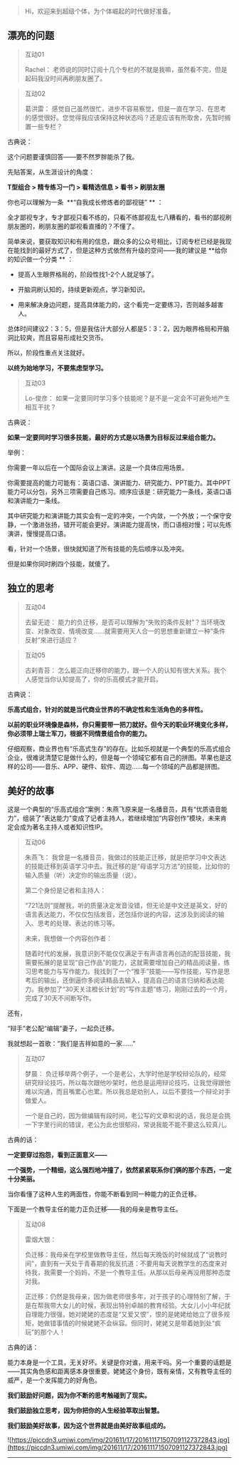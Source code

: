 > Hi，欢迎来到超级个体，为个体崛起的时代做好准备。

## 漂亮的问题

> 互动01
> 
> Rachel： 老师说的同时订阅十几个专栏的不就是我嘛，虽然看不完，但是起码我没时间再刷朋友圈了。

> 互动02
> 
> 葛洪雷： 感觉自己虽然很忙，进步不容易察觉，但是一直在学习、在思考的感觉很好。您觉得我应该保持这种状态吗？还是应该有所取舍，先暂时搁置一些专栏？

古典说：

这个问题要谨慎回答——要不然罗胖能杀了我。

先贴答案，从生涯设计的角度：

 **T型组合 > 精专练习一门 > 看精选信息 > 看书 > 刷朋友圈**

你也可以理解为一条  **“自我成长修炼者的鄙视链” ** ：

全才鄙视专才，专才鄙视只看不练的，只看不练鄙视乱七八糟看的，看书的鄙视刷朋友圈的，刷朋友圈的鄙视看直播的？不懂了。

简单来说，要获取知识和有用的信息，跟众多的公众号相比，订阅专栏已经是我现在能找到的最好方式了，但是这种方式依然有升级的空间——我的建议是 **给你的知识做一个分类 ** ：

* 提高人生眼界格局的，阶段性找1-2个人就足够了。

* 开脑洞刷认知的，持续更新观点，学习新知识。

* 用来解决身边问题，提高具体能力的，这个看完一定要练习，否则越多越害人。

总体时间建议2：3：5，但是我估计大部分人都是5：3：2，因为眼界格局和开脑洞比较爽，而且容易形成社交货币。

所以，阶段性重点关注就好。

 **以终为始地学习，不要焦虑型学习。**

> 互动03
> 
> Lo-俊彦： 如果一定要同时学习多个技能呢？是不是一定会不可避免地产生相互干扰？

古典说：

 **如果一定要同时学习很多技能，最好的方式是以场景为目标反过来组合能力。**

举例： 

你需要一年以后在一个国际会议上演讲。这是一个具体应用场景。

你需要提高的能力可能有：英语口语、演讲能力、研究能力、PPT能力。其中PPT能力可以分包，另外三项需要自己练习。顺序应该是：研究能力一条线，英语口语和演讲能力一条线。

其中研究能力和演讲能力其实会有一定的冲突，一个内敛，一个外放；一个保守安静，一个激进张扬，错开可能会更好。演讲能力提高快，而口语相对慢；可以先练演讲，慢慢提高口语。

看，针对一个场景，很快就知道了所有技能的先后顺序以及冲突。

但是如果你同时刷四个技能，就傻了。

## 独立的思考

> 互动04
> 
> 去留无迹： 能力的负迁移，是否可以理解为“失败的条件反射”？当环境改变、对象改变、情境改变……就需要用天人合一的思想重新建立一种“条件反射”來进行适应？

> 互动05
> 
> 古刹青苔： 怎么能正向迁移你的能力，跟一个人的认知有很大关系。我个人感觉当你认知提高了，你的乐高模式才能开启。

古典说：

 **乐高式组合，针对的就是当代商业世界的不确定性和生活角色的多样性。**

 **以前的职业环境像是森林，你只需要带一把刀就好。但今天的职业环境变化多样，你必须带上瑞士军刀，根据不同情景组合你的能力。**

仔细观察，商业界也有“乐高式生存”的存在。比如乐视就是一个典型的乐高式组合企业，很难说清楚它是做什么的，但是每一个领域它都有自己的拼图。苹果也是这样的公司——音乐、APP、硬件、软件、周边……每一个领域的产品都是拼图。

## 美好的故事

这是一个典型的“乐高式组合”案例：朱燕飞原来是一名播音员，具有“优质语音能力”，组装了“表达能力”变成了记者主持人，若继续增加“内容创作”模块，未来肯定会成为著名主持人或者知识性IP。

> 互动06
> 
> 朱燕飞： 我曾是一名播音员，我做过的技能正迁移，就是把学习中文表达的技能迁移到英语学习中去。我迁移的是“母语学习方法”的技能，比如你的输入质量（听）决定你的输出质量（说）。
> 
> 第二个身份是记者和主持人：
> 
> “721法则”提醒我，听的质量决定发音没错，但无论是中文还是英文，好的语言表达能力，不仅仅包括发音，还包括你说的内容，这涉及到阅读的输入、思考的处理、表达的练习等。
> 
> 未来，我想做一个内容创作者：
> 
> 随着时代的发展，我意识到不能仅仅满足于有声语言再创造的配音技能，我需要拓展的是呈现“自己作品”的能力，这就需要增加自己的精品阅读量，练习思考能力与写作能力。我找到了一个“推手”技能——写作技能，写作是思考后的输出，还倒逼你多阅读精品去输入，提高自己的语言归纳和表达能力。我参加了“30天关注橙长计划”的“写作主题”练习，刚刚过去的一个月，完成了30天不间断写作。

还有，

“辩手”老公配“编辑”妻子，一起负迁移。

我就想起一首歌：“我们是吉祥如意的一家……”

> 互动07
> 
> 梦晨： 负迁移举两个例子，一个是老公，大学时他是学校辩论队的，经常研究辩论技巧，所以每次跟他吵架时，他总是运用辩论技巧，让我觉得跟他难以沟通，而且嘴累心也累。所以我总是劝别人，以后不要找一个辩论对手做爱人。
> 
> 
> 
> 一个是自己的，因为做编辑有段时间，老公写的文章和说的话，我总是会挑一下字里行间的错误，老公为此也很郁闷，常说我能不能不要这么较真儿。

古典的话：

 **一定要穿过抱怨，看到正面意义——**

 **一个强势，一个精细，这么强烈地冲撞了，依然紧紧联系你们俩的那个东西，一定十分美丽。**

当你看懂了这种人生的两面性，你能不断看到同一种能力的正负迁移。

下面是一个教导主任的能力正负迁移——我的母亲是教导主任。

> 互动08
> 
> 雷烟大银： 
> 
> 负迁移：我母亲在学校里做教导主任，然后每天晚饭的时候就成了“说教时间”，直到有一天处于青春期的我反抗道：不要用每天说教学生的态度来对待我，我需要一个妈妈，不是一个教导主任。从那以后母亲再没用那种态度对我。
> 
> 
> 
> 正迁移：仍然是我母亲，因为做老师很多年，对于孩子的心理特别了解，于是在帮我带大女儿的时候，表现出特别卓越的教育经验。大女儿小小年纪就自理能力很强，她对姥姥的态度是“又爱又恨”，恨的是姥姥给她立了很多规矩，她做错事情的时候姥姥不会纵容。但同时，姥姥又是带着她到处“疯玩”的那个人！

古典的话：

能力本身是一个工具，无关好坏。关键是你对谁，用来干吗。另一个重要的话题是——其实角色感和距离感本身很重要。姥姥这个身份，既有亲情，又有教导主任的威严，是一个发挥能力的好角色。

 **我们鼓励好问题，因为你不断的思考触碰到了现实。**

 **我们鼓励独立思考，因为你把你的人生经验萃取出智慧。**

 **我们鼓励美好故事，因为这个世界就是由美好故事组成的。**

![https://piccdn3.umiwi.com/img/201611/17/201611171507091127372843.jpg](https://piccdn3.umiwi.com/img/201611/17/201611171507091127372843.jpg)

---
